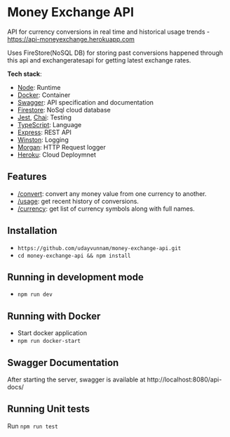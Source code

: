# Money Exchange API

API for currency conversions in real time and historical usage trends - https://api-moneyexchange.herokuapp.com

Uses FireStore(NoSQL DB) for storing past conversions happened through this api and exchangeratesapi for getting latest exchange rates.

**Tech stack**:

- [Node](https://angular.io): Runtime
- [Docker](https://www.docker.com): Container
- [Swagger](https://swagger.io): API specification and documentation
- [Firestore](https://firebase.google.com/docs/firestore): NoSql cloud database
- [Jest](https://jestjs.io), [Chai](https://www.chaijs.com): Testing
- [TypeScript](https://www.typescriptlang.org): Language
- [Express](https://expressjs.com): REST API
- [Winston](https://github.com/winstonjs/winston): Logging
- [Morgan](https://github.com/expressjs/morgan): HTTP Request logger
- [Heroku](https://devcenter.heroku.com/): Cloud Deploymnet

## Features

- [/convert](https://api-moneyexchange.herokuapp.com/v1/convert): convert any money value from one currency to another.
- [/usage](https://api-moneyexchange.herokuapp.com/v1/usage): get recent history of conversions.
- [/currency](https://api-moneyexchange.herokuapp.com/v1/currency): get list of currency symbols along with full names.

## Installation

- `https://github.com/udayvunnam/money-exchange-api.git`
- `cd money-exchange-api && npm install`

## Running in development mode

- `npm run dev`

## Running with Docker

- Start docker application
- `npm run docker-start`

## Swagger Documentation

After starting the server, swagger is available at http://localhost:8080/api-docs/


## Running Unit tests

Run `npm run test`
